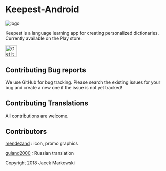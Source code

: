 # Keepest-Android
![logo](https://imgur.com/fzC5kNd.png)

Keepest is a language learning app for creating personalized dictionaries.
Currently available on the Play store.

<a href="https://play.google.com/store/apps/details?id=is.jacek.markowski.dictionary.keepest&hl=en"><img alt="Get it on Google Play" src="https://play.google.com/intl/en_us/badges/images/generic/en-play-badge.png" height=36px /></a>

## Contributing Bug reports
We use GitHub for bug tracking. Please search the existing issues for your bug and create a new one if the issue is not yet tracked!

## Contributing Translations
All contributions are welcome.

## Contributors
<a href="https://github.com/mendezand">mendezand</a> : icon, promo graphics

<a href="https://github.com/guland2000">guland2000</a> : Russian translation

Copyright 2018 Jacek Markowski

